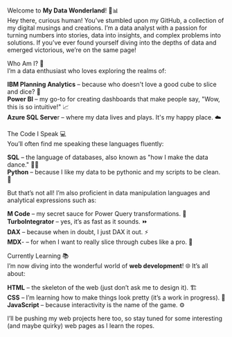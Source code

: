 Welcome to **My Data Wonderland**! 🎉📊<br>
Hey there, curious human! You’ve stumbled upon my GitHub, a collection of my digital musings and creations. I’m a data analyst with a passion for turning numbers into stories, data into insights, and complex problems into solutions. If you’ve ever found yourself diving into the depths of data and emerged victorious, we’re on the same page! <br>

Who Am I? 🤔<br>
I’m a data enthusiast who loves exploring the realms of:<br>

**IBM Planning Analytics** – because who doesn't love a good cube to slice and dice? 🧊<br>
**Power BI** – my go-to for creating dashboards that make people say, "Wow, this is so intuitive!" 📈<br>
**Azure SQL Serve**r – where my data lives and plays. It's my happy place. ☁️<br>

The Code I Speak 💻 <br>
You’ll often find me speaking these languages fluently: <br>

**SQL** – the language of databases, also known as "how I make the data dance." 💃🕺 <br>
**Python** – because I like my data to be pythonic and my scripts to be clean. 🐍 <br>

But that’s not all! I’m also proficient in data manipulation languages and analytical expressions such as: <br>

**M Code** – my secret sauce for Power Query transformations. 🔮 <br>
**TurboIntegrator** – yes, it’s as fast as it sounds. ⏩ <br>
**DAX** – because when in doubt, I just DAX it out. ⚡ <br>
**MDX**- – for when I want to really slice through cubes like a pro. 🍰 <br>

Currently Learning 📚 <br>
I’m now diving into the wonderful world of **web development**! 🌐 It’s all about: <br>

**HTML** – the skeleton of the web (just don’t ask me to design it). 🏗️ <br>
**CSS** – I’m learning how to make things look pretty (it’s a work in progress). 🎨 <br>
**JavaScript** – because interactivity is the name of the game. ⚙️ <br>

I’ll be pushing my web projects here too, so stay tuned for some interesting (and maybe quirky) web pages as I learn the ropes.

<!-- What's in the Repo? 📂
In this repository, you’ll find:

SQL queries that solve problems faster than you can say "SELECT * FROM."
Python scripts that analyze and visualize data (sometimes they even tell jokes!).
MDX and DAX formulas that perform some real data wizardry.
Web development projects (soon to come, once I’ve figured out how to make a button work properly).
Let’s Connect! 🌍
Feel free to fork, clone, or just stare in awe at the magic happening here. I love collaborating, learning, and talking data—so don’t hesitate to reach out, whether it’s for a cool project or a good meme.

Thanks for stopping by and remember: Data is not just numbers; it's the key to solving real-world puzzles. 🔑✨

Now go ahead, dive into the code, and may your data always be clean and your queries always run fast! 🚀

P.S. If you can’t find the answer here, try Googling "How to make data fun" and you’ll probably end up right back here. 😉 -->
